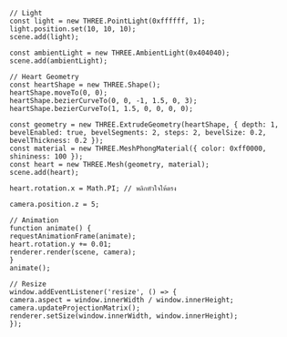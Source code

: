     // Light
    const light = new THREE.PointLight(0xffffff, 1);
    light.position.set(10, 10, 10);
    scene.add(light);

    const ambientLight = new THREE.AmbientLight(0x404040);
    scene.add(ambientLight);

    // Heart Geometry
    const heartShape = new THREE.Shape();
    heartShape.moveTo(0, 0);
    heartShape.bezierCurveTo(0, 0, -1, 1.5, 0, 3);
    heartShape.bezierCurveTo(1, 1.5, 0, 0, 0, 0);

    const geometry = new THREE.ExtrudeGeometry(heartShape, { depth: 1, bevelEnabled: true, bevelSegments: 2, steps: 2, bevelSize: 0.2, bevelThickness: 0.2 });
    const material = new THREE.MeshPhongMaterial({ color: 0xff0000, shininess: 100 });
    const heart = new THREE.Mesh(geometry, material);
    scene.add(heart);

    heart.rotation.x = Math.PI; // พลิกหัวใจให้ตรง

    camera.position.z = 5;

    // Animation
    function animate() {
    requestAnimationFrame(animate);
    heart.rotation.y += 0.01;
    renderer.render(scene, camera);
    }
    animate();

    // Resize
    window.addEventListener('resize', () => {
    camera.aspect = window.innerWidth / window.innerHeight;
    camera.updateProjectionMatrix();
    renderer.setSize(window.innerWidth, window.innerHeight);
    });
</script>
